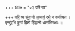 +++
title = "०२ परि ष्य"

+++
परि॒ ष्य सु॑वा॒नो अ॒व्ययं॒ रथे॒ न वर्मा॑व्यत ।  
इन्दु॑र॒भि द्रुणा॑ हि॒तो हि॑या॒नो धारा॑भिरक्षाः ॥